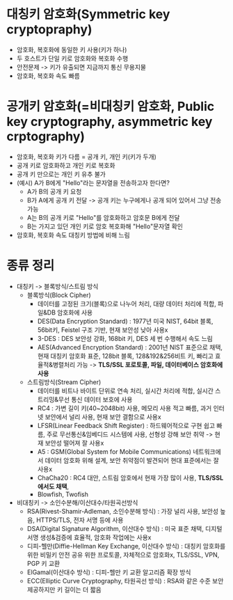 # 대칭키 암호화(Symmetric key cryptopraphy)
- 암호화, 복호화에 동일한 키 사용(키가 하나)
- 두 호스트가 단일 키로 암호화와 복호화 수행
- 안전문제 -> 키가 유출되면 지금까지 통신 무용지물
- 암호화, 복호화 속도 빠름

# 공개키 암호화(=비대칭키 암호화, Public key cryptography, asymmetric key crptography)
- 암호화, 복호화 키가 다름 = 공개 키, 개인 키(키가 두개)
- 공개 키로 암호화하고 개인 키로 복호화
- 공개 키 만으로는 개인 키 유추 불가
- (예시) A가 B에게 "Hello"라는 문자열을 전송하고자 한다면?
  - A가 B의 공개 키 요청
  - B가 A에게 공개 키 전달 -> 공개 키는 누구에게나 공개 되어 있어서 그냥 전송 가능
  - A는 B의 공개 키로 "Hello"를 암호화하고 암호문 B에게 전달
  - B는 가지고 있던 개인 키로 암호 복호화해 "Hello"문자열 확인
- 암호화, 복호화 속도 대칭키 방법에 비해 느림
      
# 종류 정리
- 대칭키 -> 블록방식/스트림 방식
    - 블록방식(Block Cipher)
        - 데이터를 고정된 크기(블록)으로 나누어 처리, 대량 데이터 처리에 적합, 파일&DB 암호화에 사용
        - DES(Data Encryption Standard) : 1977년 미국 NIST, 64bit 블록, 56bit키, Feistel 구조 기반, 현재 보안성 낮아 사용x
        - 3-DES : DES 보안성 강화, 168bit 키, DES 세 번 수행해서 속도 느림
        - AES(Advanced Encryption Standard) : 2001년 NIST 표준으로 채택, 현재 대칭키 암호화 표준, 128bit 블록, 128&192&256비트 키, 빠리고 효율적&병렬처리 가능
          -> **TLS/SSL 포로토콜, 파일, 데이터베이스 암호화에 사용**
    - 스트림방식(Stream Cipher)
        - 데이터를 비트나 바이트 단위로 연속 처리, 실시간 처리에 적합, 실시간 스트리밍&무선 통신 데이터 보호에 사용
        - RC4 : 가변 길이 키(40~2048bit) 사용, 메모리 사용 적고 빠름, 과거 인터넷 보안에서 널리 사용, 현재 보안 결함으로 사용x
        - LFSR(Linear Feedback Shift Register) : 하드웨어적으로 구현 쉽고 빠름, 주로 무선통신&임베디드 시스템에 사용, 선형성 강해 보안 취약 -> 현재 보안성 떨어져 잘 사용x
        - A5 : GSM(Global System for Mobile Communications) 네트워크에서 데이터 암호화 위해 설계, 보안 취약점이 발견되어 현대 표준에서는 잘 사용x
        - ChaCha20 : RC4 대안, 스트림 암호에서 현재 가장 많이 사용, **TLS/SSL에서도 채택**,
        - Blowfish, Twofish
- 비대칭키 -> 소인수분해/이산대수/타원곡선방식
    - RSA(Rivest-Shamir-Adleman, 소인수분해 방식) : 가장 널리 사용, 보안성 높음, HTTPS/TLS, 전자 서명 등에 사용
    - DSA(Digital Signature Algorithm, 이산대수 방식) : 미국 표준 채택, 디지털 서명 생성&검증에 효율적, 암호화 작업에는 사용x
    - 디피-헬만(Diffie-Hellman Key Exchange, 이산대수 방식) : 대칭키 암호화를 위한 비밀키 안전 공유 위한 프로토콜, 자체적으로 암호화x, TLS/SSL, VPN, PGP 키 교환
    - ElGamal(이산대수 방식) : 디피-헬만 키 교환 알고리즘 확장 방식
    - ECC(Elliptic Curve Cryptography, 타원곡선 방식) : RSA와 같은 수준 보안 제공하지만 키 길이는 더 짧음
